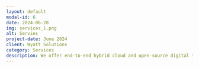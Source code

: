 ```yaml
---
layout: default
modal-id: 6
date: 2024-06-28
img: services_1.png
alt: Servies
project-date: June 2024
client: Wyatt Solutions
category: Services
description: We offer end-to-end hybrid cloud and open-source digital transformation and software development services that drive innovation, reliability and efficiency, even for highly customized or data-intensive applications. We work with technology and cloud partners to deliver custom automation solutions designed to help you thrive and scale in the ever-evolving tech landscape. <a href="https://github.com/Apress/mlops-lifecycle-toolkit" target="_blank">Read More</a> 
---
```

